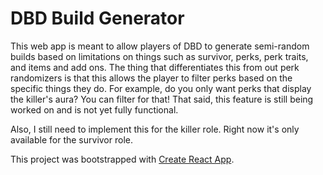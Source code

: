 # DBD Build Generator

This web app is meant to allow players of DBD to generate semi-random builds based on limitations on things such as survivor, perks, perk traits,
and items and add ons. The thing that differentiates this from out perk randomizers is that this allows the player to filter perks based on the
specific things they do. For example, do you only want perks that display the killer's aura? You can filter for that! That said, this feature is still
being worked on and is not yet fully functional.

Also, I still need to implement this for the killer role. Right now it's only available for the survivor role.

This project was bootstrapped with [Create React App](https://github.com/facebook/create-react-app).

